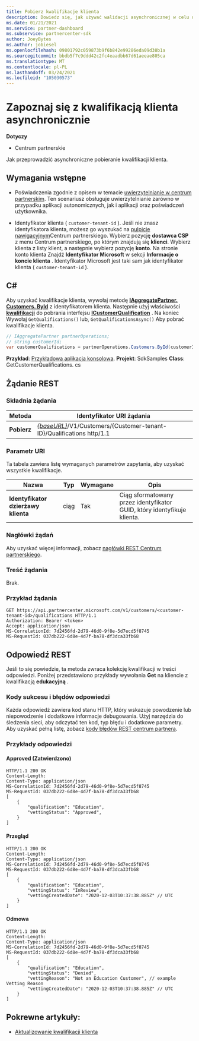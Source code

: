```yaml
---
title: Pobierz kwalifikacje klienta
description: Dowiedz się, jak używać walidacji asynchronicznej w celu uzyskania kwalifikacji klienta za pośrednictwem interfejsu API Centrum partnerskiego. Partnerzy mogą używać tego do weryfikowania klientów edukacyjnych.
ms.date: 01/21/2021
ms.service: partner-dashboard
ms.subservice: partnercenter-sdk
author: JoeyBytes
ms.author: jobiesel
ms.openlocfilehash: 09801792c059873b9f6b842e99286eda09d38b1a
ms.sourcegitcommit: bbdb5f7c9ddd42c2fc4eaadbb67d61aeeae805ca
ms.translationtype: MT
ms.contentlocale: pl-PL
ms.lasthandoff: 03/24/2021
ms.locfileid: "105030573"
---
```

# <a name="get-a-customers-qualification-asynchronously"></a>Zapoznaj się z kwalifikacją klienta asynchronicznie

**Dotyczy**

- Centrum partnerskie

Jak przeprowadzić asynchroniczne pobieranie kwalifikacji klienta.

## <a name="prerequisites"></a>Wymagania wstępne

- Poświadczenia zgodnie z opisem w temacie [uwierzytelnianie w centrum partnerskim](partner-center-authentication.md). Ten scenariusz obsługuje uwierzytelnianie zarówno w przypadku aplikacji autonomicznych, jak i aplikacji oraz poświadczeń użytkownika.

- Identyfikator klienta ( `customer-tenant-id` ). Jeśli nie znasz identyfikatora klienta, możesz go wyszukać na [pulpicie nawigacyjnym](https://partner.microsoft.com/dashboard)Centrum partnerskiego. Wybierz pozycję **dostawca CSP** z menu Centrum partnerskiego, po którym znajdują się **klienci**. Wybierz klienta z listy klient, a następnie wybierz pozycję **konto**. Na stronie konto klienta Znajdź **Identyfikator Microsoft** w sekcji **Informacje o koncie klienta** . Identyfikator Microsoft jest taki sam jak identyfikator klienta ( `customer-tenant-id` ).

## <a name="c"></a>C\#

Aby uzyskać kwalifikacje klienta, wywołaj metodę [**IAggregatePartner. Customers. ById**](/dotnet/api/microsoft.store.partnercenter.customers.icustomercollection.byid) z identyfikatorem klienta. Następnie użyj właściwości [**kwalifikacji**](/dotnet/api/microsoft.store.partnercenter.customers.icustomer.qualification) do pobrania interfejsu [**ICustomerQualification**](/dotnet/api/microsoft.store.partnercenter.qualification.icustomerqualification) . Na koniec Wywołaj `GetQualifications()` lub, `GetQualificationsAsync()` Aby pobrać kwalifikacje klienta.

``` csharp
// IAggregatePartner partnerOperations;
// string customerId;
var customerQualifications = partnerOperations.Customers.ById(customerId).Qualification.GetQualifications();
```

**Przykład**: [Przykładowa aplikacja konsolowa](https://github.com/microsoft/Partner-Center-DotNet-Samples). **Projekt**: SdkSamples **Class**: GetCustomerQualifications. cs

## <a name="rest-request"></a>Żądanie REST

### <a name="request-syntax"></a>Składnia żądania

| Metoda  | Identyfikator URI żądania                                                                                          |
|---------|------------------------------------------------------------------------------------------------------|
| **Pobierz** | [*{baseURL}*](partner-center-rest-urls.md)/V1/Customers/{Customer-tenant-ID}/Qualifications http/1.1 |

### <a name="uri-parameter"></a>Parametr URI

Ta tabela zawiera listę wymaganych parametrów zapytania, aby uzyskać wszystkie kwalifikacje.

| Nazwa               | Typ   | Wymagane | Opis                                           |
|--------------------|--------|----------|-------------------------------------------------------|
| **Identyfikator dzierżawy klienta** | ciąg | Tak      | Ciąg sformatowany przez identyfikator GUID, który identyfikuje klienta. |

### <a name="request-headers"></a>Nagłówki żądań

Aby uzyskać więcej informacji, zobacz [nagłówki REST Centrum partnerskiego](headers.md).

### <a name="request-body"></a>Treść żądania

Brak.

### <a name="request-example"></a>Przykład żądania

```http
GET https://api.partnercenter.microsoft.com/v1/customers/<customer-tenant-id>/qualifications HTTP/1.1
Authorization: Bearer <token>
Accept: application/json
MS-CorrelationId: 7d2456fd-2d79-46d0-9f8e-5d7ecd5f8745
MS-RequestId: 037db222-6d8e-4d7f-ba78-df3dca33fb68
```

## <a name="rest-response"></a>Odpowiedź REST

Jeśli to się powiedzie, ta metoda zwraca kolekcję kwalifikacji w treści odpowiedzi.  Poniżej przedstawiono przykłady wywołania **Get** na kliencie z kwalifikacją **edukacyjną** .

### <a name="response-success-and-error-codes"></a>Kody sukcesu i błędów odpowiedzi

Każda odpowiedź zawiera kod stanu HTTP, który wskazuje powodzenie lub niepowodzenie i dodatkowe informacje debugowania. Użyj narzędzia do śledzenia sieci, aby odczytać ten kod, typ błędu i dodatkowe parametry. Aby uzyskać pełną listę, zobacz [kody błędów REST centrum partnera](error-codes.md).

### <a name="response-examples"></a>Przykłady odpowiedzi

#### <a name="approved"></a>Approved (Zatwierdzono)

```http
HTTP/1.1 200 OK
Content-Length:
Content-Type: application/json
MS-CorrelationId: 7d2456fd-2d79-46d0-9f8e-5d7ecd5f8745
MS-RequestId: 037db222-6d8e-4d7f-ba78-df3dca33fb68
[
    {
        "qualification": "Education",
        "vettingStatus": "Approved",
    }
]

```

#### <a name="in-review"></a>Przegląd

```http
HTTP/1.1 200 OK
Content-Length:
Content-Type: application/json
MS-CorrelationId: 7d2456fd-2d79-46d0-9f8e-5d7ecd5f8745
MS-RequestId: 037db222-6d8e-4d7f-ba78-df3dca33fb68
[
    {
        "qualification": "Education",
        "vettingStatus": "InReview",
        "vettingCreatedDate": "2020-12-03T10:37:38.885Z" // UTC
    }
]

```

#### <a name="denied"></a>Odmowa

```http
HTTP/1.1 200 OK
Content-Length:
Content-Type: application/json
MS-CorrelationId: 7d2456fd-2d79-46d0-9f8e-5d7ecd5f8745
MS-RequestId: 037db222-6d8e-4d7f-ba78-df3dca33fb68
[
    {
        "qualification": "Education",
        "vettingStatus": "Denied",
        "vettingReason": "Not an Education Customer", // example Vetting Reason
        "vettingCreatedDate": "2020-12-03T10:37:38.885Z" // UTC
    }
]

```

## <a name="related-articles"></a>Pokrewne artykuły:

- [Aktualizowanie kwalifikacji klienta](./update-customer-qualification-asynchronous.md)
